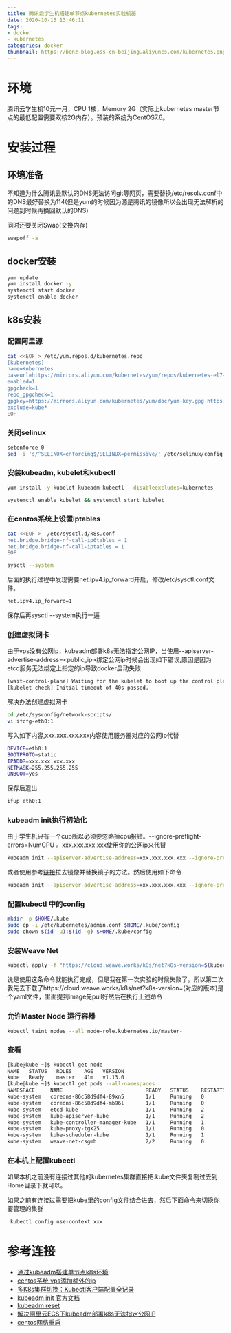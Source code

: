 ```yaml
---
title: 腾讯云学生机搭建单节点kubernetes实验机器
date: 2020-10-15 13:46:11
tags:
- docker
- kubernetes
categories: docker
thumbnail: https://benz-blog.oss-cn-beijing.aliyuncs.com/kubernetes.png
---
```

# 环境
腾讯云学生机10元一月，CPU 1核，Memory 2G（实际上kubernetes master节点的最低配置需要双核2G内存）。预装的系统为CentOS7.6。
# 安装过程
## 环境准备
不知道为什么腾讯云默认的DNS无法访问git等网页，需要替换/etc/resolv.conf中的DNS最好替换为114(但是yum的时候因为源是腾讯的镜像所以会出现无法解析的问题到时候再换回默认的DNS)

同时还要关闭Swap(交换内存)
```bash
swapoff -a
```
## docker安装
```bash
yum update
yum install docker -y
systemctl start docker
systemctl enable docker
```
## k8s安装
### 配置阿里源
```bash
cat <<EOF > /etc/yum.repos.d/kubernetes.repo
[kubernetes]
name=Kubernetes
baseurl=https://mirrors.aliyun.com/kubernetes/yum/repos/kubernetes-el7-x86_64
enabled=1
gpgcheck=1
repo_gpgcheck=1
gpgkey=https://mirrors.aliyun.com/kubernetes/yum/doc/yum-key.gpg https://mirrors.aliyun.com/kubernetes/yum/doc/rpm-package-key.gpg
exclude=kube*
EOF
```
### 关闭selinux
```bash
setenforce 0
sed -i 's/^SELINUX=enforcing$/SELINUX=permissive/' /etc/selinux/config
```
### 安装kubeadm, kubelet和kubectl
```bash
yum install -y kubelet kubeadm kubectl --disableexcludes=kubernetes

systemctl enable kubelet && systemctl start kubelet
```
### 在centos系统上设置iptables
```bash
cat <<EOF >  /etc/sysctl.d/k8s.conf
net.bridge.bridge-nf-call-ip6tables = 1
net.bridge.bridge-nf-call-iptables = 1
EOF

sysctl --system
```
后面的执行过程中发现需要net.ipv4.ip_forward开启，修改/etc/sysctl.conf文件。
```bash
net.ipv4.ip_forward=1
```
保存后再sysctl --system执行一遍
### 创建虚拟网卡
由于vps没有公网ip，kubeadm部署k8s无法指定公网IP，当使用--apiserver-advertise-address=<public_ip>绑定公网ip时候会出现如下错误,原因是因为etcd服务无法绑定上指定的ip导致docker启动失败
```bash
[wait-control-plane] Waiting for the kubelet to boot up the control plane as static Pods from directory "/etc/kubernetes/manifests". This can take up to 4m0s
[kubelet-check] Initial timeout of 40s passed.
```
解决办法创建虚拟网卡
```bash 
cd /etc/sysconfig/network-scripts/
vi ifcfg-eth0:1
```
写入如下内容,xxx.xxx.xxx.xxx内容使用服务器对应的公网ip代替
```bash
DEVICE=eth0:1
BOOTPROTO=static
IPADDR=xxx.xxx.xxx.xxx
NETMASK=255.255.255.255
ONBOOT=yes
```
保存后退出
```bash
ifup eth0:1
```

### kubeadm init执行初始化
由于学生机只有一个cup所以必须要忽略掉cpu报错。--ignore-preflight-errors=NumCPU 。xxx.xxx.xxx.xxx使用你的公网ip来代替
```bash
kubeadm init --apiserver-advertise-address=xxx.xxx.xxx.xxx --ignore-preflight-errors=NumCPU --image-repository=registry.cn-hangzhou.aliyuncs.com/google_containers  #这句我没有实验过但是在文档中可以用--image-repository修改镜像地址。
```
或者使用参考[链接](https://yanyixing.github.io/2018/12/08/install-k8s/)拉去镜像并替换镜子的方法。然后使用如下命令
```bash
kubeadm init --apiserver-advertise-address=xxx.xxx.xxx.xxx --ignore-preflight-errors=NumCPU 
```
### 配置kubectl 中的config
```bash
mkdir -p $HOME/.kube
sudo cp -i /etc/kubernetes/admin.conf $HOME/.kube/config
sudo chown $(id -u):$(id -g) $HOME/.kube/config
```
### 安装Weave Net
```bash
kubectl apply -f "https://cloud.weave.works/k8s/net?k8s-version=$(kubectl version | base64 | tr -d '\n')"
```
说是使用这条命令就能执行完成，但是我在第一次实验的时候失败了。所以第二次我先去下载了https://cloud.weave.works/k8s/net?k8s-version=(对应的版本)是个yaml文件，里面提到image先pull好然后在执行上述命令

### 允许Master Node 运行容器
```bash
kubectl taint nodes --all node-role.kubernetes.io/master-
```
### 查看
```bash
[kube@kube ~]$ kubectl get node
NAME   STATUS   ROLES    AGE   VERSION
kube   Ready    master   41m   v1.13.0
[kube@kube ~]$ kubectl get pods --all-namespaces
NAMESPACE     NAME                           READY   STATUS    RESTARTS   AGE
kube-system   coredns-86c58d9df4-89xn5       1/1     Running   0          41m
kube-system   coredns-86c58d9df4-mb96l       1/1     Running   0          41m
kube-system   etcd-kube                      1/1     Running   2          40m
kube-system   kube-apiserver-kube            1/1     Running   2          40m
kube-system   kube-controller-manager-kube   1/1     Running   1          40m
kube-system   kube-proxy-tgk25               1/1     Running   0          41m
kube-system   kube-scheduler-kube            1/1     Running   1          40m
kube-system   weave-net-csgmh                2/2     Running   0          27m

```
### 在本机上配置kubectl
如果本机之前没有连接过其他的kubernetes集群直接把.kube文件夹复制过去到Home目录下就可以。

如果之前有连接过需要把kube里的config文件结合进去，然后下面命令来切换你要管理的集群
```bash
 kubectl config use-context xxx
```
# 参考连接
- [通过kubeadm搭建单节点k8s环境](https://yanyixing.github.io/2018/12/08/install-k8s/)
- [centos系统 vps添加额外的ip](http://blog.vpsnm.com/624.html)
- [多K8s集群切换：Kubectl客户端配置全记录](https://my.oschina.net/u/3828502/blog/4253619)
- [kubeadm init 官方文档](https://kubernetes.io/zh/docs/reference/setup-tools/kubeadm/kubeadm-init/)
- [kubeadm reset](https://k8smeetup.github.io/docs/reference/setup-tools/kubeadm/kubeadm-reset/)
- [解决阿里云ECS下kubeadm部署k8s无法指定公网IP](https://my.oschina.net/u/4389078/blog/3233116)
- [centos网络重启](https://www.cnblogs.com/lexus/archive/2012/02/23/2364252.html)


